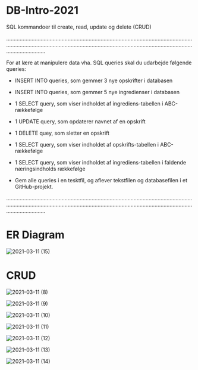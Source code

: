 # DB-Intro-2021

SQL kommandoer til create, read, update og delete (CRUD)

..................................................................................................................................................................................................................................................................................



For at lære at manipulere data vha. SQL queries skal du udarbejde følgende queries:

* INSERT INTO queries, som gemmer 3 nye opskrifter i databasen

* INSERT INTO queries, som gemmer 5 nye ingredienser i databasen

* 1 SELECT query, som viser indholdet af ingrediens-tabellen i ABC-rækkefølge

* 1 UPDATE query, som opdaterer navnet af en opskrift

* 1 DELETE quey, som sletter en opskrift

* 1 SELECT query, som viser indholdet af opskrifts-tabellen i ABC-rækkefølge

* 1 SELECT query, som viser indholdet af ingrediens-tabellen i faldende næringsindholds rækkefølge

* Gem alle queries i en tesktfil, og aflever tekstfilen og databasefilen i et GitHub-projekt. 



..................................................................................................................................................................................................................................................................................

# ER Diagram

![2021-03-11 (15)](https://user-images.githubusercontent.com/54774020/110802377-6bbd7280-827e-11eb-9a2a-e1bba1e44ac2.png)


# CRUD

![2021-03-11 (8)](https://user-images.githubusercontent.com/54774020/110808317-2603a880-8284-11eb-9e90-874c7e7e27a5.png)


![2021-03-11 (9)](https://user-images.githubusercontent.com/54774020/110808352-3025a700-8284-11eb-8a84-63d880281e44.png)


![2021-03-11 (10)](https://user-images.githubusercontent.com/54774020/110809153-ef7a5d80-8284-11eb-93c7-071ef3755e11.png)


![2021-03-11 (11)](https://user-images.githubusercontent.com/54774020/110809404-2486b000-8285-11eb-9fa7-27e28309fbfd.png)


![2021-03-11 (12)](https://user-images.githubusercontent.com/54774020/110809830-8b0bce00-8285-11eb-81ea-889c71467bc6.png)


![2021-03-11 (13)](https://user-images.githubusercontent.com/54774020/110809876-93640900-8285-11eb-81a5-7274b2c1e3fd.png)


![2021-03-11 (14)](https://user-images.githubusercontent.com/54774020/110809983-a70f6f80-8285-11eb-9854-4dd4cdc5ce12.png)





